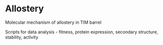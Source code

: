 # Allostery
Molecular mechanism of allostery in TIM barrel

Scripts for data analysis - fitness, protein expression, secondary structure, stability, activity
